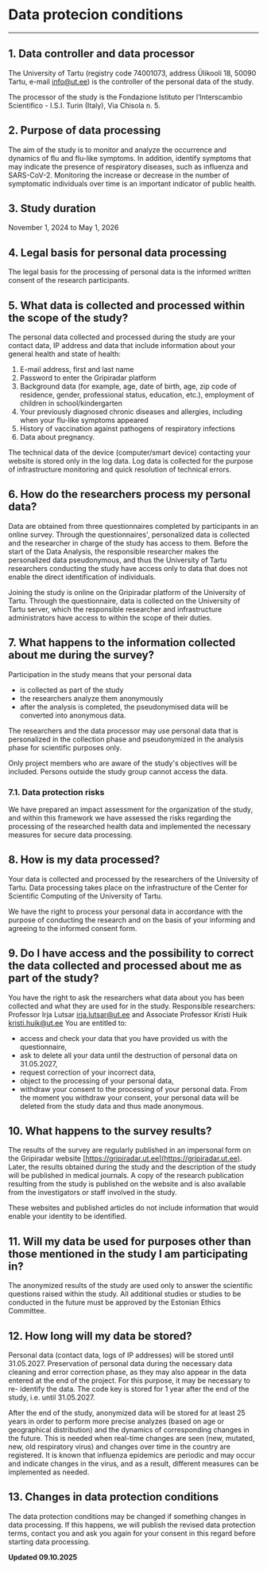 # Data protecion conditions

---

## 1. Data controller and data processor

The University of Tartu (registry code 74001073, address Ülikooli 18, 50090 Tartu, e-mail info@ut.ee) is the controller of the personal data of the study.

The processor of the study is the Fondazione Istituto per l’Interscambio Scientifico - I.S.I. Turin (Italy), Via Chisola n. 5.

## 2. Purpose of data processing

The aim of the study is to monitor and analyze the occurrence and dynamics of flu and flu-like symptoms. 
In addition, identify symptoms that may indicate the presence of respiratory diseases, such as influenza 
and SARS-CoV-2. Monitoring the increase or decrease in the number of symptomatic individuals over time is an important indicator of public health.

## 3. Study duration

November 1, 2024 to May 1, 2026

## 4. Legal basis for personal data processing

The legal basis for the processing of personal data is the informed written consent of the research
participants.

## 5. What data is collected and processed within the scope of the study?

The personal data collected and processed during the study are your contact data, IP address and
data that include information about your general health and state of health:

1. E-mail address, first and last name
2. Password to enter the Gripiradar platform
3. Background data (for example, age, date of birth, age, zip code of residence, gender,
professional status, education, etc.), employment of children in school/kindergarten
4. Your previously diagnosed chronic diseases and allergies, including when your flu-like
symptoms appeared
5. History of vaccination against pathogens of respiratory infections
6. Data about pregnancy.

The technical data of the device (computer/smart device) contacting your website is stored only
in the log data. Log data is collected for the purpose of infrastructure monitoring and quick
resolution of technical errors.

## 6. How do the researchers process my personal data?

Data are obtained from three questionnaires completed by participants in an online survey.
Through the questionnaires&#39;, personalized data is collected and the researcher in charge of the
study has access to them. Before the start of the Data Analysis, the responsible researcher makes
the personalized data pseudonymous, and thus the University of Tartu researchers conducting the
study have access only to data that does not enable the direct identification of individuals.

Joining the study is online on the Gripiradar platform of the University of Tartu. Through the
questionnaire, data is collected on the University of Tartu server, which the responsible
researcher and infrastructure administrators have access to within the scope of their duties.

## 7. What happens to the information collected about me during the survey?

Participation in the study means that your personal data

- is collected as part of the study
- the researchers analyze them anonymously
- after the analysis is completed, the pseudonymised data will be converted into
anonymous data.

The researchers and the data processor may use personal data that is personalized in the
collection phase and pseudonymized in the analysis phase for scientific purposes only.

Only project members who are aware of the study&#39;s objectives will be included. Persons outside
the study group cannot access the data.

### 7.1. Data protection risks

We have prepared an impact assessment for the organization of the study, and within this
framework we have assessed the risks regarding the processing of the researched health data and
implemented the necessary measures for secure data processing.

## 8. How is my data processed?

Your data is collected and processed by the researchers of the University of Tartu. Data
processing takes place on the infrastructure of the Center for Scientific Computing of the
University of Tartu.

We have the right to process your personal data in accordance with the purpose of conducting
the research and on the basis of your informing and agreeing to the informed consent form.

## 9. Do I have access and the possibility to correct the data collected and processed about me as part of the study?

You have the right to ask the researchers what data about you has been collected and what they
are used for in the study. Responsible researchers: Professor Irja Lutsar irja.lutsar@ut.ee and
Associate Professor Kristi Huik kristi.huik@ut.ee
You are entitled to:

- access and check your data that you have provided us with the questionnaire,
- ask to delete all your data until the destruction of personal data on 31.05.2027,
- request correction of your incorrect data,
- object to the processing of your personal data,
- withdraw your consent to the processing of your personal data. From the moment you withdraw your consent, your personal data will be deleted from the study data and thus made anonymous.

## 10. What happens to the survey results?

The results of the survey are regularly published in an impersonal form on the Gripiradar website
[https://gripiradar.ut.ee](https://gripiradar.ut.ee). Later, the results obtained during the study and the description of
the study will be published in medical journals. A copy of the research publication resulting from
the study is published on the website and is also available from the investigators or staff involved
in the study.

These websites and published articles do not include information that would enable your identity
to be identified.

## 11. Will my data be used for purposes other than those mentioned in the study I am participating in?

The anonymized results of the study are used only to answer the scientific questions raised
within the study. All additional studies or studies to be conducted in the future must be approved
by the Estonian Ethics Committee.

## 12. How long will my data be stored?
Personal data (contact data, logs of IP addresses) will be stored until 31.05.2027. Preservation of
personal data during the necessary data cleaning and error correction phase, as they may also
appear in the data entered at the end of the project. For this purpose, it may be necessary to re-
identify the data. The code key is stored for 1 year after the end of the study, i.e. until
31.05.2027.

After the end of the study, anonymized data will be stored for at least 25 years in order to
perform more precise analyzes (based on age or geographical distribution) and the dynamics of
corresponding changes in the future. This is needed when real-time changes are seen (new,
mutated, new, old respiratory virus) and changes over time in the country are registered. It is
known that influenza epidemics are periodic and may occur and indicate changes in the virus,
and as a result, different measures can be implemented as needed.

## 13. Changes in data protection conditions

The data protection conditions may be changed if something changes in data processing. If this
happens, we will publish the revised data protection terms, contact you and ask you again for
your consent in this regard before starting data processing.

**Updated 09.10.2025**


